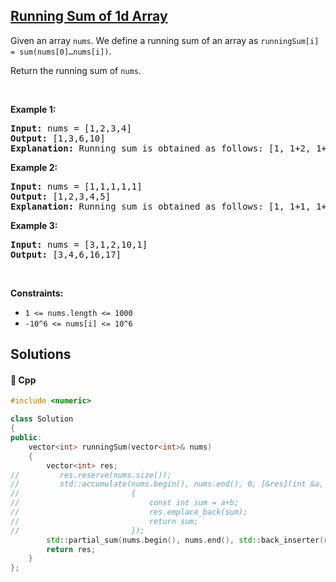 ## [Running Sum of 1d Array](https://leetcode.com/problems/running-sum-of-1d-array)

<p>Given an array <code>nums</code>. We define a running sum of an array as&nbsp;<code>runningSum[i] = sum(nums[0]&hellip;nums[i])</code>.</p>

<p>Return the running sum of <code>nums</code>.</p>

<p>&nbsp;</p>
<p><strong>Example 1:</strong></p>

<pre>
<strong>Input:</strong> nums = [1,2,3,4]
<strong>Output:</strong> [1,3,6,10]
<strong>Explanation:</strong> Running sum is obtained as follows: [1, 1+2, 1+2+3, 1+2+3+4].</pre>

<p><strong>Example 2:</strong></p>

<pre>
<strong>Input:</strong> nums = [1,1,1,1,1]
<strong>Output:</strong> [1,2,3,4,5]
<strong>Explanation:</strong> Running sum is obtained as follows: [1, 1+1, 1+1+1, 1+1+1+1, 1+1+1+1+1].</pre>

<p><strong>Example 3:</strong></p>

<pre>
<strong>Input:</strong> nums = [3,1,2,10,1]
<strong>Output:</strong> [3,4,6,16,17]
</pre>

<p>&nbsp;</p>
<p><strong>Constraints:</strong></p>

<ul>
	<li><code>1 &lt;= nums.length &lt;= 1000</code></li>
	<li><code>-10^6&nbsp;&lt;= nums[i] &lt;=&nbsp;10^6</code></li>
</ul>

## Solutions
#### 🧠 Cpp
```cpp
#include <numeric>

class Solution
{
public:
    vector<int> runningSum(vector<int>& nums)
    {
        vector<int> res;
//         res.reserve(nums.size());    
//         std::accumulate(nums.begin(), nums.end(), 0, [&res](int &a, int &b)
//                         {
//                             const int sum = a+b;
//                             res.emplace_back(sum);
//                             return sum;
//                         });
        std::partial_sum(nums.begin(), nums.end(), std::back_inserter(res));
        return res;
    }
};
```
